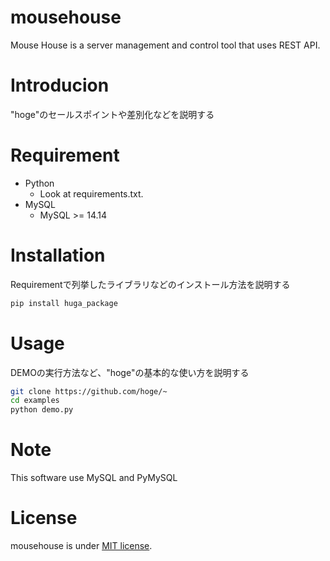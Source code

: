 # mousehouse

Mouse House is a server management and control tool that uses REST API.
 
# Introducion
 
"hoge"のセールスポイントや差別化などを説明する
 
# Requirement
- Python
    - Look at requirements.txt.
- MySQL 
    - MySQL >= 14.14
 
# Installation
 
Requirementで列挙したライブラリなどのインストール方法を説明する
 
```bash
pip install huga_package
```
 
# Usage
 
DEMOの実行方法など、"hoge"の基本的な使い方を説明する
 
```bash
git clone https://github.com/hoge/~
cd examples
python demo.py
```
 
# Note
 
This software use MySQL and PyMySQL
 
# License
 
mousehouse is under [MIT license](https://opensource.org/licenses/mit-license.php).
 